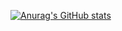 [![Anurag's GitHub stats](https://github-readme-stats.vercel.app/api?username=CharmingGroot)](https://github.com/anuraghazra/github-readme-stats)